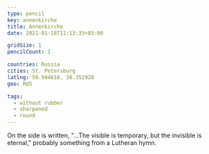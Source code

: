 ```yaml
---
type: pencil
key: annenkirche
title: Annenkirche
date: 2021-01-18T11:13:33+03:00

gridSize: 1
pencilCount: 1

countries: Russia
cities: St. Petersburg
latlng: 59.944618, 30.351928
geo: RUS

tags:
  - without rubber
  - sharpened
  - round
---
```


On the side is written, "...The visible is temporary, but the invisible is eternal," probably something from a Lutheran hymn.
